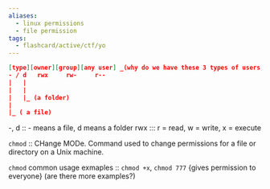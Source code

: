 ```yaml
---
aliases:
  - linux permissions
  - file permission
tags:
  - flashcard/active/ctf/yo
---
```


```json
[type][owner][group][any user] _(why do we have these 3 types of users, what does a group owing a file even mean)_
- / d   rwx     rw-     r--
|   |
|   |
|   |_ (a folder)
|
|_ ( a file)
```
\-, d :: \- means a file, d means a folder <!--SR:!2024-12-17,3,250-->
rwx ::: r = read, w = write, x = execute <!--SR:!2024-12-17,3,246!2024-12-17,3,246-->

`chmod` :: CHange MODe. Command used to change permissions for a file or directory on a Unix machine. <!--SR:!2024-12-17,3,250-->

`chmod` common usage exmaples :: `chmod +x`, `chmod 777` {gives permission to everyone} (are there more examples?) <!--SR:!2024-12-17,3,246-->

